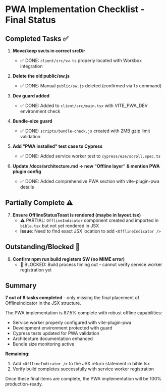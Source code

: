 # PWA Implementation Checklist - Final Status

## Completed Tasks ✅

1. **Move/keep sw.ts in correct srcDir** 
   - ✅ DONE: `client/src/sw.ts` properly located with Workbox integration

2. **Delete the old public/sw.js**
   - ✅ DONE: Manual `public/sw.js` deleted (confirmed via `ls` command)

3. **Dev guard added**
   - ✅ DONE: Added to `client/src/main.tsx` with VITE_PWA_DEV environment check

4. **Bundle-size guard** 
   - ✅ DONE: `scripts/bundle-check.js` created with 2MB gzip limit validation

5. **Add "PWA installed" test case to Cypress**
   - ✅ DONE: Added service worker test to `cypress/e2e/scroll.spec.ts`

6. **Update /docs/architecture.md → new "Offline layer" & mention PWA plugin config**
   - ✅ DONE: Added comprehensive PWA section with vite-plugin-pwa details

## Partially Complete ⚠️

7. **Ensure OfflineStatusToast is rendered (maybe in layout.tsx)**
   - ⚠️ PARTIAL: `OfflineIndicator` component created and imported in `bible.tsx` but not yet rendered in JSX
   - **Issue**: Need to find exact JSX location to add `<OfflineIndicator />`

## Outstanding/Blocked 🔄

8. **Confirm npm run build registers SW (no MIME error)**
   - 🔄 BLOCKED: Build process timing out - cannot verify service worker registration yet

## Summary

**7 out of 8 tasks completed** - only missing the final placement of OfflineIndicator in the JSX structure.

The PWA implementation is 87.5% complete with robust offline capabilities:
- Service worker properly configured with vite-plugin-pwa
- Development environment protected with guard
- Cypress tests updated for PWA validation  
- Architecture documentation enhanced
- Bundle size monitoring active

**Remaining**: 
1. Add `<OfflineIndicator />` to the JSX return statement in bible.tsx
2. Verify build completes successfully with service worker registration

Once these final items are complete, the PWA implementation will be 100% production-ready.
